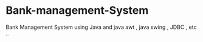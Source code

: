 # Bank-management-System
Bank Management System using Java and java awt , java swing , JDBC , etc ..
